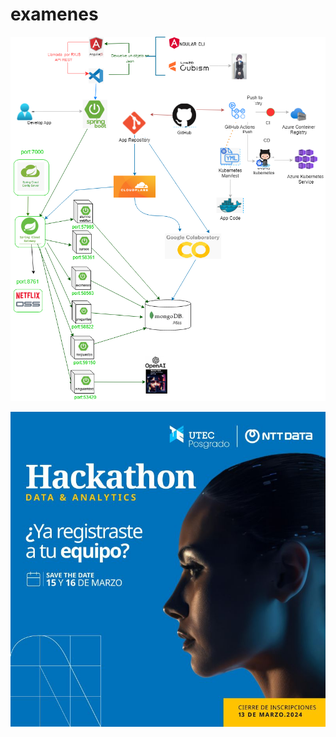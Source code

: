 # examenes

![Alt text](https://github.com/HACKATHON-DATA-ANALYTICS-2024-NTTDATA/eurekaserver/blob/master/src/main/resources/fotocreador/Arquitectura%20redneuronal.drawio.png)


[![Watch the video](https://github.com/HACKATHON-DATA-ANALYTICS-2024-NTTDATA/eurekaserver/blob/master/src/main/resources/fotocreador/data-analitc.jpg)](https://www.youtube.com/watch?v=nOkM3ZJciJE&t)

